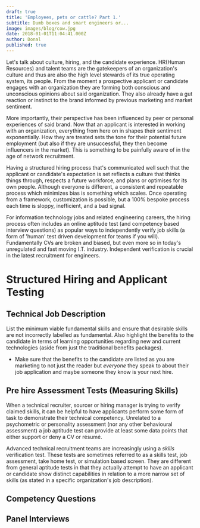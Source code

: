 ```yaml
---
draft: true
title: 'Employees, pets or cattle? Part 1.'
subtitle: Dumb boxes and smart engineers or...
image: images/blog/cow.jpg
date: 2018-01-01T11:04:41.000Z
author: Donal
published: true
---
```

Let's talk about culture, hiring, and the candidate experience. HR(Human Resources) and talent teams are the gatekeepers of an organization's culture and thus are also the high level stewards of its true operating system, its people. From the moment a prospective applicant or candidate engages with an organization they are forming both conscious and unconscious opinions about said organization. They also already have a gut reaction or instinct to the brand informed by previous marketing and market sentiment.

More importantly, their perspective has been influenced by peer or personal experiences of said brand. Now that an applicant is interested in working with an organization, everything from here on in shapes their sentiment exponentially. How they are treated sets the tone for their potential future employment (but also if they are unsuccessful, they then become influencers in the market). This is something to be painfully aware of in the age of network recruitment.

Having a structured hiring process that's communicated well such that the applicant or candidate's expectation is set reflects a culture that thinks things through, respects a future workforce, and plans or optimises for its own people. Although everyone is different, a consistent and repeatable process which minimizes bias is something which scales. Once operating from a framework, customization is possible, but a 100% bespoke process each time is sloppy, inefficient, and a bad signal.

For information technology jobs and related engineering careers, the hiring process often includes an online aptitude test (and competency based interview questions) as popular ways to independently verify job skills (a form of 'human' test driven development for teams if you will). Fundamentally CVs are broken and biased, but even more so in today's unregulated and fast moving I.T. industry. Independent verification is crucial in the latest recruitment for engineers.

# Structured Hiring and Applicant Testing

## Technical Job Description
List the minimum viable fundamental skills and ensure that desirable skills are not incorrectly labelled as fundamental. Also highlight the benefits to the candidate in terms of learning opportunities regarding new and current technologies (aside from just the traditional benefits packages). 

* Make sure that the benefits to the candidate are listed as you are marketing to not just the reader but *everyone* they speak to about their job application and maybe someone they know is your next hire.

## Pre hire Assessment Tests (Measuring Skills)
When a technical recruiter, sourcer or hiring manager is trying to verify claimed skills, it can be helpful to have applicants perform some form of task to demonstrate their technical competency. Unrelated to a psychometric or personality assessment (nor any other behavioural assessment) a job aptitude test can provide at least some data points that either support or deny a CV or résumé.

Advanced technical recruitment teams are increasingly using a *skills* verification test. These tests are sometimes referred to as a skills test, job assessment, take home test, or simulation based screen. They are different from general aptitude tests in that they actually attempt to have an applicant or candidate show distinct capabilities in relation to a more narrow set of skills (as stated in a specific organization's job description).

## Competency Questions

## Panel Interviews



